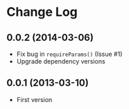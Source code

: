 # Change Log

## 0.0.2 (2014-03-06)

  * Fix bug in `requireParams()` (Issue #1)
  * Upgrade dependency versions

## 0.0.1 (2013-03-10)

  * First version
